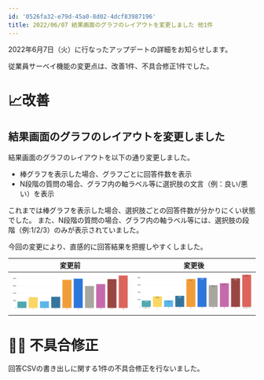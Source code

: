 ```yaml
---
id: '0526fa32-e79d-45a0-8d02-4dcf83987196'
title: 2022/06/07 結果画面のグラフのレイアウトを変更しました 他1件
---
```

2022年6月7日（火）に行なったアップデートの詳細をお知らせします。

従業員サーベイ機能の変更点は、改善1件、不具合修正1件でした。

# 📈改善
## 結果画面のグラフのレイアウトを変更しました

結果画面のグラフのレイアウトを以下の通り変更しました。
* 棒グラフを表示した場合、グラフごとに回答件数を表示
* N段階の質問の場合、グラフ内の軸ラベル等に選択肢の文言（例：良い/悪い）を表示

これまでは棒グラフを表示した場合、選択肢ごとの回答件数が分かりにくい状態でした。
また、N段階の質問の場合、グラフ内の軸ラベル等には、選択肢の段階（例:1/2/3）のみが表示されていました。

今回の変更により、直感的に回答結果を把握しやすくしました。

| 変更前 | 変更後 | 
| -------- | -------- | 
|![](2022-06-08-12-22-43.png)|![](2022-06-08-12-23-11.png)| 

# 👨‍⚕️ 不具合修正

回答CSVの書き出しに関する1件の不具合修正を行ないました。

